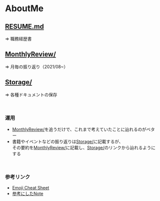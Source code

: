 # AboutMe

## [RESUME.md](RESUME.md)
⇒ 職務経歴書

## [MonthlyReview/](MonthlyReview)
⇒ 月毎の振り返り（2021/08~）

## [Storage/](Storage)
⇒ 各種ドキュメントの保存

<br>

### 運用
* [MonthlyReview/](MonthlyReview)を追うだけで、これまで考えていたことに辿れるのがベター
* 書籍やイベントなどの振り返りは[Storage/](Storage)に記載するが、<br>その要約を[MonthlyReview/](MonthlyReview)に記載し、[Storage/](Storage)のリンクから辿れるようにする

<br>

### 参考リンク
* [Emoji Cheat Sheet](https://www.webfx.com/tools/emoji-cheat-sheet/)
* [参考にしたNote](https://note.com/ryo_kawamata/n/nf053e8775372)